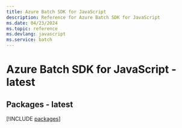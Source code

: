 ```yaml
---
title: Azure Batch SDK for JavaScript
description: Reference for Azure Batch SDK for JavaScript
ms.date: 04/23/2024
ms.topic: reference
ms.devlang: javascript
ms.service: batch
---
```

# Azure Batch SDK for JavaScript - latest
## Packages - latest
[!INCLUDE [packages](batch-index.md)]